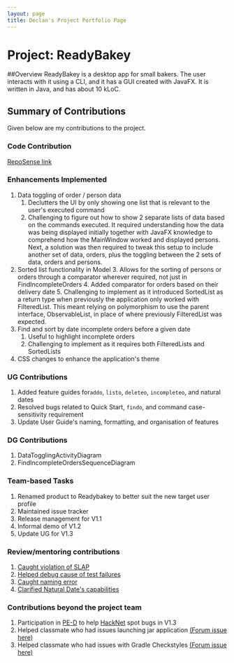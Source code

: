 ```yaml
---
layout: page
title: Declan's Project Portfolio Page
---
```


# Project: ReadyBakey

##Overview
ReadyBakey is a desktop app for small bakers.  The user interacts with it using a CLI, and it has a GUI created with JavaFX. It is written in Java, and has about 10 kLoC.

## Summary of Contributions
Given below are my contributions to the project.

### Code Contribution
[RepoSense link](https://nus-cs2103-ay2122s2.github.io/tp-dashboard/?search=declanleeler&breakdown=true&sort=groupTitle&sortWithin=title&since=2022-02-18&timeframe=commit&mergegroup=&groupSelect=groupByRepos&checkedFileTypes=docs~functional-code~test-code~other&tabOpen=true&tabType=authorship&tabAuthor=declanleeler&tabRepo=AY2122S2-CS2103-F09-4%2Ftp%5Bmaster%5D&authorshipIsMergeGroup=false&authorshipFileTypes=docs~functional-code~test-code~other&authorshipIsBinaryFileTypeChecked=false)

### Enhancements Implemented
1. Data toggling of order / person data
   1. Declutters the UI by only showing one list that is relevant to the user's executed command
   2. Challenging to figure out how to show 2 separate lists of data based on the commands executed. It required understanding how the data was being displayed initially together with JavaFX knowledge to
      comprehend how the MainWindow worked and displayed persons. Next, a solution was then required to tweak this setup to include another
      set of data, orders, plus the toggling between the 2 sets of data, orders and persons.
2. Sorted list functionality in Model
   3. Allows for the sorting of persons or orders through a comparator wherever required, not just in FindIncompleteOrders
   4. Added comparator for orders based on their delivery date
   5. Challenging to implement as it introduced SortedList as a return type when previously the application only worked with FilteredList.
      This meant relying on polymorphism to use the parent interface, ObservableList, in place of where previously FilteredList was expected.
3. Find and sort by date incomplete orders before a given date
   1. Useful to highlight incomplete orders
   2. Challenging to implement as it requires both FilteredLists and SortedLists
4. CSS changes to enhance the application's theme

### UG Contributions
1. Added feature guides for`addo`, `listo`, `deleteo`, `incompleteo`, and natural dates
2. Resolved bugs related to Quick Start, `findo`, and command case-sensitivity requirement
3. Update User Guide's naming, formatting, and organisation of features

### DG Contributions
1. DataTogglingActivityDiagram
2. FindIncompleteOrdersSequenceDiagram

### Team-based Tasks
1. Renamed product to Readybakey to better suit the new target user profile
2. Maintained issue tracker
3. Release management for V1.1
4. Informal demo of V1.2
5. Update UG for V1.3

### Review/mentoring contributions
1. [Caught violation of SLAP](https://github.com/AY2122S2-CS2103-F09-4/tp/pull/234)
2. [Helped debug cause of test failures](https://github.com/AY2122S2-CS2103-F09-4/tp/pull/117)
3. [Caught naming error](https://github.com/AY2122S2-CS2103-F09-4/tp/pull/235)
4. [Clarified Natural Date's capabilities](https://github.com/AY2122S2-CS2103-F09-4/tp/pull/141)

### Contributions beyond the project team
1. Participation in [PE-D](https://github.com/declanleeler/ped/issues) to help [HackNet](https://github.com/AY2122S2-CS2103T-W13-3/tp) spot bugs in V1.3
2. Helped classmate who had issues launching jar application [(Forum issue here)](https://github.com/nus-cs2103-AY2122S2/forum/issues/156#issuecomment-1040412152)
3. Helped classmate who had issues with Gradle Checkstyles [(Forum issue here)](https://github.com/nus-cs2103-AY2122S2/forum/issues/95#issuecomment-1029092057)
